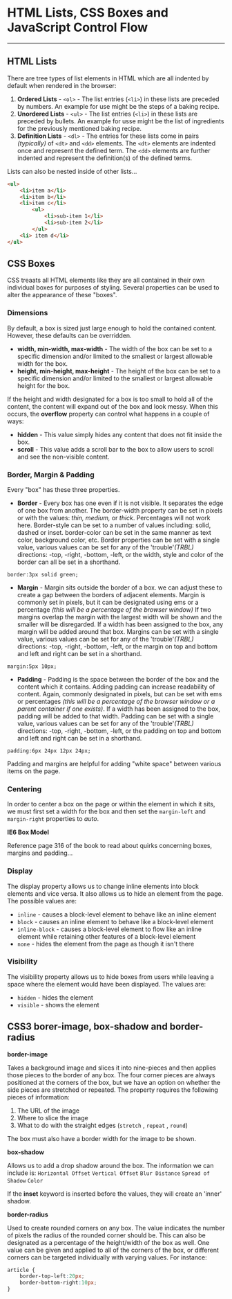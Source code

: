 # HTML Lists, CSS Boxes and JavaScript Control Flow
---
## HTML Lists

There are tree types of list elements in HTML which are all indented by default when rendered in the browser:
1. **Ordered Lists** - `<ol>` - The list entries (`<li>`) in these lists are preceded by numbers. An example for use might be the steps of a baking recipe.
1. **Unordered Lists** - `<ul>` - The list entries (`<li>`) in these lists are preceded by bullets. An example for usse might be the list of ingredients for the previously mentioned baking recipe.
1. **Definition Lists** - `<dl>` - The entries for these lists come in pairs *(typically)* of `<dt>` and `<dd>` elements. The `<dt>` elements are indented once and represent the defined term. The `<dd>` elements are further indented and represent the definition(s) of the defined terms.

Lists can also be nested inside of other lists...

```HTML
<ul>
    <li>item a</li>
    <li>item b</li>
    <li>item c</li>
        <ul>
            <li>sub-item 1</li>
            <li>sub-item 2</li>
        </ul>
    <li> item d</li>
</ul>
```

## CSS Boxes
CSS treaats all HTML elements like they are all contained in their own individual boxes for purposes of styling. Several properties can be used to alter the appearance of these "boxes".

### Dimensions
By default, a box is sized just large enough to hold the contained content. However, these defaults can be overridden.
- **width, min-width, max-width** - The width of the box can be set to a specific dimension and/or limited to the smallest or largest allowable width for the box.
- **height, min-height, max-height** - The height of the box can be set to a specific dimension and/or limited to the smallest or largest allowable height for the box.

If the height and width designated for a box is too small to hold all of the content, the content will expand out of the box and look messy. When this occurs, the **overflow** property can control what happens in a couple of ways:
- **hidden** - This value simply hides any content that does not fit inside the box.
- **scroll** - This value adds a scroll bar to the box to allow users to scroll and see the non-visible content.

### Border, Margin & Padding
Every "box" has these three properties. 
- **Border** - Every box has one even if it is not visible. It separates the edge of one box from another. The border-width property can be set in pixels or with the values: *thin, medium,* or *thick*. Percentages will not work here. Border-style can be set to a number of values including: solid, dashed or inset. border-color can be set in the same manner as text color, background color, etc. Border properties can be set with a single value, various values can be set for any of the 'trouble'*(TRBL)* directions: -top, -right, -bottom, -left, or the width, style and color of the border can all be set in a shorthand.
```
border:3px solid green;
```

- **Margin** - Margin sits outside the border of a box. we can adjust these to create a gap between the borders of adjacent elements. Margin is commonly set in pixels, but it can be designated using ems or a percentage *(this will be a percentage of the browser window)* If two margins overlap the margin with the largest width will be shown and the smaller will be disregarded. If a width has been assigned to the box, any margin will be added around that box. Margins can be set with a single value, various values can be set for any of the 'trouble'*(TRBL)* directions: -top, -right, -bottom, -left, or the margin on top and bottom and left and right can be set in a shorthand.
```
margin:5px 10px;
```
- **Padding** - Padding is the space between the border of the box and the content which it contains. Adding padding can increase readability of content. Again, commonly designated in pixels, but can be set with ems or percentages *(this will be a percentage of the browser window or a parent container if one exists)*. If a width has been assigned to the box, padding will be added to that width. Padding can be set with a single value, various values can be set for any of the 'trouble'*(TRBL)* directions: -top, -right, -bottom, -left, or the padding on top and bottom and left and right can be set in a shorthand.
```
padding:6px 24px 12px 24px;
```

Padding and margins are helpful for adding "white space" between various items on the page.

### Centering
In order to center a box on the page or within the element in which it sits, we must first set a width for the box and then set the `margin-left` and `margin-right` properties to *auto*.

**IE6 Box Model**

Reference page 316 of the book to read about quirks concerning boxes, margins and padding...

### Display
The display property allows us to change inline elements into block elements and vice versa. It also allows us to hide an element from the page. The possible values are:
- `inline` - causes a block-level element to behave like an inline element
- `block` - causes an inline element to behave like a block-level element
- `inline-block` - causes a block-level element to flow like an inline element while retaining other features of a block-level element
- `none` - hides the element from the page as though it isn't there

### Visibility
The visibility property allows us to hide boxes from users while leaving a space where the element would have been displayed. The values are:
- `hidden` - hides the element
- `visible` - shows the element

## CSS3 borer-image, box-shadow and border-radius

**border-image**

Takes a background image and slices it into nine-pieces and then applies those pieces to the border of any box. The four corner pieces are always positioned at the corners of the box, but we have an option on whether the side pieces are stretched or repeated. The property requires the following pieces of information:
1. The URL of the image
1. Where to slice the image
1. What to do with the straight edges (`stretch` , `repeat` , `round`)

The box must also have a border width for the image to be shown.

**box-shadow**

Allows us to add a drop shadow around the box. The information we can include is:
`Horizontal Offset`
`Vertical Offset`
`Blur Distance`
`Spread of Shadow`
`Color`

If the **inset** keyword is inserted before the values, they will create an 'inner' shadow.

**border-radius**

Used to create rounded corners on any box. The value indicates the number of pixels the radius of the rounded corner should be. This can also be designated as a percentage of the height/width of the box as well. One value can be given and applied to all of the corners of the box, or different corners can be targeted individually with varying values. For instance:
```CSS
article {
    border-top-left:20px;
    border-bottom-right:10px;
}
```




